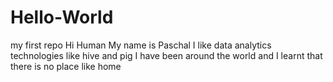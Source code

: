 # Hello-World
my first repo
Hi Human 
My name is Paschal I like data analytics technologies like hive and pig
I have been around the world and I learnt that there is no place like home
